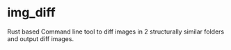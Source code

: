 # img_diff
Rust based Command line tool to diff images in 2 structurally similar folders and output diff images.
